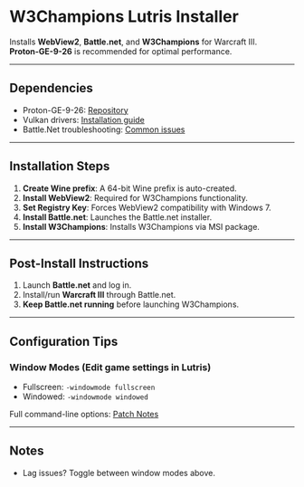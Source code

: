 # W3Champions Lutris Installer

Installs **WebView2**, **Battle.net**, and **W3Champions** for Warcraft III.  
**Proton-GE-9-26** is recommended for optimal performance.

---

## Dependencies

- Proton-GE-9-26: [Repository](https://github.com/GloriousEggroll/proton-ge-custom)
- Vulkan drivers: [Installation guide](https://github.com/lutris/lutris/wiki/Installing-drivers)
- Battle.Net troubleshooting: [Common issues](https://github.com/lutris/lutris/wiki/Game:-Blizzard-App)

---

## Installation Steps

1. **Create Wine prefix**: A 64-bit Wine prefix is auto-created.
2. **Install WebView2**: Required for W3Champions functionality.
3. **Set Registry Key**: Forces WebView2 compatibility with Windows 7.
4. **Install Battle.net**: Launches the Battle.net installer.
5. **Install W3Champions**: Installs W3Champions via MSI package.

---

## Post-Install Instructions

1. Launch **Battle.net** and log in.
2. Install/run **Warcraft III** through Battle.net.
3. **Keep Battle.net running** before launching W3Champions.

---

## Configuration Tips

### Window Modes (Edit game settings in Lutris)

- Fullscreen: `-windowmode fullscreen`
- Windowed: `-windowmode windowed`

Full command-line options: [Patch Notes](https://us.forums.blizzard.com/en/warcraft3/t/1-31-0-patch-notes/5721)

---

## Notes

- Lag issues? Toggle between window modes above.
